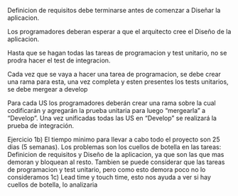 Definicion de requisitos debe terminarse antes de comenzar a Diseñar la aplicacion.

Los programadores deberan esperar a que el arquitecto cree el Diseño de la aplicacion.

Hasta que se hagan todas las tareas de programacion y test unitario, no se prodra hacer el test de integracion.

Cada vez que se vaya a hacer una tarea de programacion, se debe crear una rama para esta, una vez completa y esten presentes los tests unitarios, se debe mergear a develop

Para cada US los programadores deberán crear una rama sobre la cual codificarán y
agregarán la prueba unitaria para luego “mergearla” a “Develop”. Una vez unificadas todas
las US en “Develop” se realizará la prueba de integración. 

Ejercicio 
  1b) El tiempo minimo para llevar a cabo todo el proyecto son 25 dias (5 semanas). Los problemas son los cuellos de botella en las tareas: Definicion de requisitos y Diseño de la aplicacion, ya que son las que mas demoran y bloquean al resto. Tambien se puede considerar que las tareas de programacion y test unitario, pero como esto demora poco no lo consideramos
  1c) Lead time y touch time, esto nos ayuda a ver si hay cuellos de botella, lo analizaria
